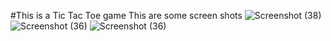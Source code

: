 #This is a Tic Tac Toe game
This are some screen shots
![Screenshot (38)](https://github.com/sourav8927/Tic-Tac-Toe-javaScript/assets/98399593/c9304b14-bd25-4c25-8c1a-d8ebf3e53ee0)
![Screenshot (36)](https://github.com/sourav8927/Tic-Tac-Toe-javaScript/assets/98399593/840deea6-0c14-421a-b69c-fcf9c778ce26)
![Screenshot (36)](https://github.com/sourav8927/Tic-Tac-Toe-javaScript/assets/98399593/933e5772-1b87-4341-9045-108a0da5cb32)
